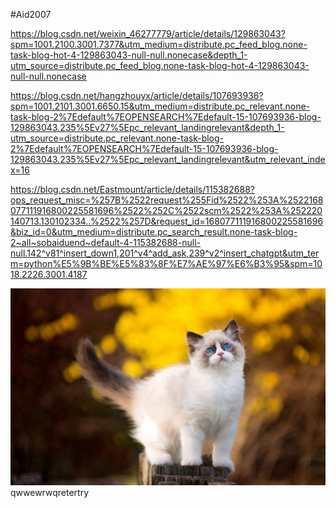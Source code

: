 #Aid2007

https://blog.csdn.net/weixin_46277779/article/details/129863043?spm=1001.2100.3001.7377&utm_medium=distribute.pc_feed_blog.none-task-blog-hot-4-129863043-null-null.nonecase&depth_1-utm_source=distribute.pc_feed_blog.none-task-blog-hot-4-129863043-null-null.nonecase

https://blog.csdn.net/hangzhouyx/article/details/107693936?spm=1001.2101.3001.6650.15&utm_medium=distribute.pc_relevant.none-task-blog-2%7Edefault%7EOPENSEARCH%7Edefault-15-107693936-blog-129863043.235%5Ev27%5Epc_relevant_landingrelevant&depth_1-utm_source=distribute.pc_relevant.none-task-blog-2%7Edefault%7EOPENSEARCH%7Edefault-15-107693936-blog-129863043.235%5Ev27%5Epc_relevant_landingrelevant&utm_relevant_index=16

https://blog.csdn.net/Eastmount/article/details/115382688?ops_request_misc=%257B%2522request%255Fid%2522%253A%2522168077111916800225581696%2522%252C%2522scm%2522%253A%252220140713.130102334..%2522%257D&request_id=168077111916800225581696&biz_id=0&utm_medium=distribute.pc_search_result.none-task-blog-2~all~sobaiduend~default-4-115382688-null-null.142^v81^insert_down1,201^v4^add_ask,239^v2^insert_chatgpt&utm_term=python%E5%9B%BE%E5%83%8F%E7%AE%97%E6%B3%95&spm=1018.2226.3001.4187


![](./timg.jpg)qwwewrwqretertry


